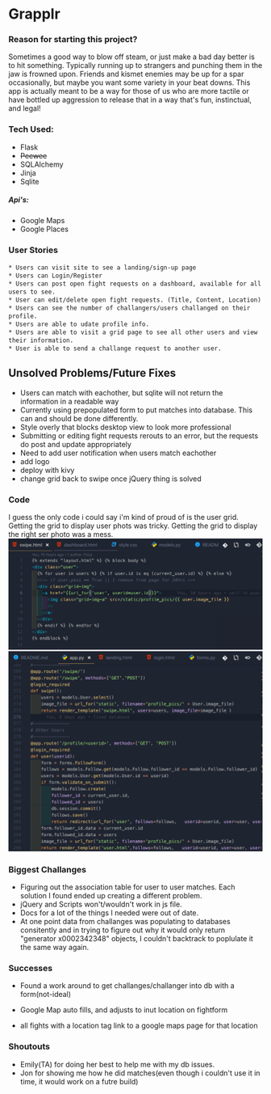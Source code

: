 # Grapplr

### Reason for starting this project?

Sometimes a good way to blow off steam, or just make a bad day better is to hit something. Typically running up to strangers and punching them in the jaw is frowned upon. Friends and kismet enemies may be up for a spar occasionally, but maybe you want some variety in your beat downs. This app is actually meant to be a way for those of us who are more tactile or have bottled up aggression to release that in a way that's fun, instinctual, and legal!

### Tech Used:

- Flask
- ~~Peewee~~
- SQLAlchemy
- Jinja
- Sqlite

##### Api's:

- Google Maps
- Google Places

### User Stories

    * Users can visit site to see a landing/sign-up page
    * Users can Login/Register
    * Users can post open fight requests on a dashboard, available for all users to see.
    * User can edit/delete open fight requests. (Title, Content, Location)
    * Users can see the number of challangers/users challanged on their profile.
    * Users are able to udate profile info.
    * Users are able to visit a grid page to see all other users and view their information.
    * User is able to send a challange request to another user.

## Unsolved Problems/Future Fixes

- Users can match with eachother, but sqlite will not return the information in a readable way
- Currently using prepopulated form to put matches into database. This can and should be done differently.
- Style overly that blocks desktop view to look more professional
- Submitting or editing fight requests rerouts to an error, but the requests do post and update appropriately
- Need to add user notification when users match eachother
- add logo
- deploy with kivy
- change grid back to swipe once jQuery thing is solved

### Code

I guess the only code i could say i'm kind of proud of is the user grid. Getting the grid to display user phots was tricky. Getting the grid to display the right ser photo was a mess.
![swipe](https://github.com/LukazDane/Grapplr/blob/master/static/CodeBlocks/user_grid.png)
![grid](https://github.com/LukazDane/Grapplr/blob/master/static/CodeBlocks/user_grid_route.png)

### Biggest Challanges

- Figuring out the association table for user to user matches. Each solution I found ended up creating a different problem.
- jQuery and Scripts won't/wouldn't work in js file.
- Docs for a lot of the things I needed were out of date.
- At one point data from challanges was populating to databases consitently and in trying to figure out why it would only return "generator x0002342348" objects, I couldn't backtrack to poplulate it the same way again.

### Successes

- Found a work around to get challanges/challanger into db with a form(not-ideal)

- Google Map auto fills, and adjusts to inut location on fightform

- all fights with a location tag link to a google maps page for that location

### Shoutouts

- Emily(TA) for doing her best to help me with my db issues.
- Jon for showing me how he did matches(even though i couldn't use it in time, it would work on a futre build)
